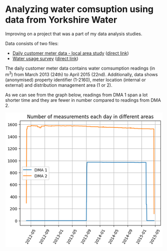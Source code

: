 
# Analyzing water comsuption using data from Yorkshire Water


Improving on a project that was a part of my data analysis studies.


Data consists of two files:

* [Daily customer meter data - local area study](https://datamillnorth.org/dataset/yorkshire-water-daily-customer-meter-data--local-area-) ([direct link](https://datamillnorth.org/download/yorkshire-water-daily-customer-meter-data--local-area-/fb01ce66-423a-4111-9065-d989bdf0b3ce/Daily%20m3%201315.csv))
* [Water usage survey](https://datamillnorth.org/dataset/water-usage-survey) ([direct link](https://datamillnorth.org/download/water-usage-survey/64ce97ab-3cdc-4afc-8202-a4d510f44962/Yorkshire%20Water%20consumer%20habits.csv))


The daily customer meter data contains water comsumption readings (in m<sup>3</sup>) from March 2013 (24th) to April 2015 (22nd). Additionally, data shows (anonymised) property identifier (1-2160), meter location (internal or external) and distribution management area (1 or 2).

As we can see from the graph below, readings from DMA 1 span a lot shorter time and they are fewer in number compared to readings from DMA 2.

![Number of measurements in different areas each day](img/num_of_measuremens.png)

<!-- <figure>
<img src="img/num_of_measuremens.png">
<figcaption>Figure 1</figcaption>
</figure> -->
